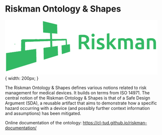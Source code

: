 # Riskman Ontology & Shapes

![Riskman logo](/assets/riskman_green.png){ width: 200px; }

The Riskman Ontology & Shapes defines various notions related to risk management for medical devices. It builds on terms from ISO 14971. The central notion of the 
Riskman Ontology & Shapes is that of a Safe Design Argument (SDA), a reusable artifact that aims to demonstrate how a specific hazard occurring with a device (and possibly further context information and assumptions) has been mitigated.

Online documentation of the ontology: https://cl-tud.github.io/riskman-documentation/

